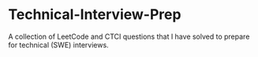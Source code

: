 # Technical-Interview-Prep
A collection of LeetCode and CTCI questions that I have solved to prepare for technical (SWE) interviews.
